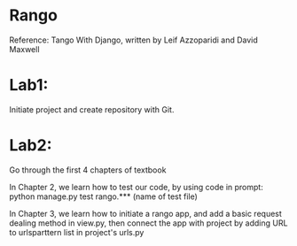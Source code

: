 # Rango

Reference: Tango With Django, written by Leif Azzoparidi and David Maxwell

# Lab1:
Initiate project and create repository with Git.

# Lab2:
Go through the first 4 chapters of textbook

In Chapter 2, we learn how to test our code, by using code in prompt: python manage.py test rango.*** (name of test file)

In Chapter 3, we learn how to initiate a rango app, and add a basic request dealing method in view.py, then connect the app with project by adding URL to urlsparttern list in project's urls.py
